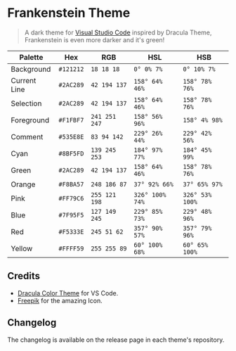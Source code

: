 # Frankenstein Theme

> A dark theme for [Visual Studio Code](https://code.visualstudio.com/) inspired by Dracula Theme, Frankenstein is even more darker and it's green!

| Palette      | Hex       | RGB           | HSL             | HSB             |
| ------------ | --------- | ------------- | --------------- | --------------- |
| Background   | `#121212` | `18 18 18`    | `0° 0% 7%`      | `0° 10% 7%`     |
| Current Line | `#2AC289` | `42 194 137`  | `158° 64% 46%`  | `158° 78% 76%`  |
| Selection    | `#2AC289` | `42 194 137`  | `158° 64% 46%`  | `158° 78% 76%`  |
| Foreground   | `#F1FBF7` | `241 251 247` | `158° 56% 96%`  | `158° 4% 98%`   |
| Comment      | `#535E8E` | `83 94 142`   | `229° 26% 44%`  | `229° 42% 56%`  |
| Cyan         | `#8BF5FD` | `139 245 253` | `184° 97% 77%`  | `184° 45% 99%`  |
| Green        | `#2AC289` | `42 194 137`  | `158° 64% 46%`  | `158° 78% 76%`  |
| Orange       | `#F8BA57` | `248 186 87`  | `37° 92% 66%`   | `37° 65% 97%`   |
| Pink         | `#FF79C6` | `255 121 198` | `326° 100% 74%` | `326° 53% 100%` |
| Blue         | `#7F95F5` | `127 149 245` | `229° 85% 73%`  | `229° 48% 96%`  |
| Red          | `#F5333E` | `245 51 62`   | `357° 90% 57%`  | `357° 79% 96%`  |
| Yellow       | `#FFFF59` | `255 255 89`  | `60° 100% 68%`  | `60° 65% 100%`  |

## Credits

* [Dracula Color Theme](https://draculatheme.com/visual-studio-code) for VS Code.
* [Freepik](https://www.flaticon.com/br/autores/freepik) for the amazing Icon.

## Changelog

The changelog is available on the release page in each theme's repository.